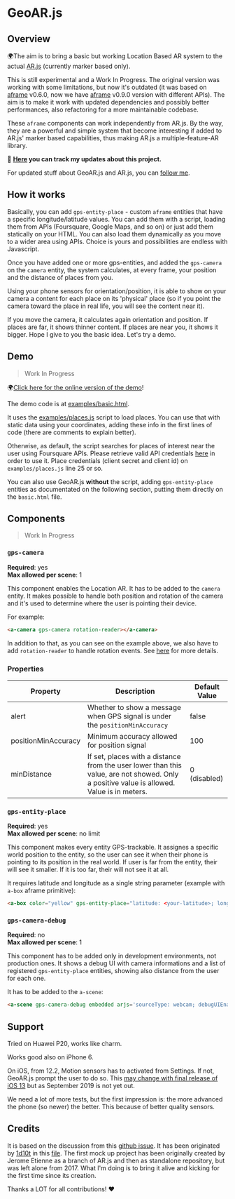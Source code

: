 # GeoAR.js

## Overview

🌍The aim is to bring a basic but working Location Based AR system to the actual [AR.js](https://github.com/jeromeetienne/AR.js/) (currently marker based only).

This is still experimental and a Work In Progress.
The original version was working with some limitations, but now it's outdated (it was based on [aframe](https://aframe.io/) v0.6.0, now we have [aframe](https://aframe.io/) v0.9.0 version with different APIs).
The aim is to make it work with updated dependencies and possibly better performances, also refactoring for a more maintainable codebase.

These `aframe` components can work independently from AR.js. By the way, they are a powerful and simple system that become interesting if added to AR.js' marker based capabilities, thus making AR.js a multiple-feature-AR library.

🚀 **[Here](./CHANGELOG.md) you can track my updates about this project.**

For updated stuff about GeoAR.js and AR.js, you can [follow me](https://twitter.com/nicolocarp).

## How it works

Basically, you can add `gps-entity-place` - custom `aframe` entities that have a specific longitude/latitude values. You can add them with a script, loading them from APIs (Foursquare, Google Maps, and so on) or just add them statically on your HTML. You can also load them dynamically as you move to a wider area using APIs. Choice is yours and possibilities are endless with Javascript.

Once you have added one or more gps-entities, and added the `gps-camera` on the `camera` entity, the system calculates, at every frame, your position and the distance of places from you. 

Using your phone sensors for orientation/position, it is able to show on your camera a content for each place on its 'physical' place (so if you point the camera toward the place in real life, you will see the content near it).

If you move the camera, it calculates again orientation and position. If places are far, it shows thinner content. If places are near you, it shows it bigger.
Hope I give to you the basic idea. Let's try a demo.

## Demo

>Work In Progress

🌍[Click here for the online version of the demo](https://nicolo-carpignoli.herokuapp.com/examples/basic.html)!

The demo code is at [examples/basic.html](examples/basic.html).

It uses the [examples/places.js](./examples/places.js) script to load places. You can use that with static data using your coordinates, adding these info in the first lines of code (there are comments to explain better).

Otherwise, as default, the script searches for places of interest near the user using Foursquare APIs. Please retrieve valid API credentials [here](https://developer.foursquare.com/) in order to use it. Place credentials (client secret and client id) on `examples/places.js` line 25 or so.

You can also use GeoAR.js **without** the script, adding `gps-entity-place` entities as documentated on the following section, 
putting them directly on the `basic.html` file.

## Components

>Work In Progress

### `gps-camera`

**Required**: yes  
**Max allowed per scene**: 1

This component enables the Location AR. It has to be added to the `camera` entity.
It makes possible to handle both position and rotation of the camera and it's used to determine where the user is pointing their device.

For example:

```HTML
<a-camera gps-camera rotation-reader></a-camera>
```

In addition to that, as you can see on the example above, we also have to add `rotation-reader` to handle rotation events. See [here](https://aframe.io/docs/0.9.0/components/camera.html#reading-position-or-rotation-of-the-camera) for more details.


### Properties

| Property   | Description | Default Value |
|------------|-------------------------------------------------------------------------------------------------------------------------------------------------------------------------------------------------------------------------------------------------------------------------------------|---------------|
| alert     | Whether to show a message when GPS signal is under the `positionMinAccuracy`                  | false |                                                                                                                                                                        | true          |
| positionMinAccuracy        | Minimum accuracy allowed for position signal    | 100 |
| minDistance        | If set, places with a distance from the user lower than this value, are not showed. Only a positive value is allowed. Value is in meters.    | 0 (disabled) |

### `gps-entity-place`

**Required**: yes  
**Max allowed per scene**: no limit

This component makes every entity GPS-trackable. It assignes a specific world position to the entity, so the user can see it when their phone is pointing to its position in the real world. If user is far from the entity, their will see it smaller. If it is too far, their will not see it at all.

It requires latitude and longitude as a single string parameter (example with `a-box` aframe primitive):

```HTML
<a-box color="yellow" gps-entity-place="latitude: <your-latitude>; longitude: <your-longitude>"/>
```

### `gps-camera-debug`

**Required**: no  
**Max allowed per scene**: 1

This component has to be added only in development environments, not production ones.
It shows a debug UI with camera informations and a list of registered `gps-entity-place` entities, showing also distance from the user for each one.

It has to be added to the `a-scene`:

```HTML
<a-scene gps-camera-debug embedded arjs='sourceType: webcam; debugUIEnabled: false;'></a-scene>
```

## Support

Tried on Huawei P20, works like charm.

Works good also on iPhone 6.

On iOS, from 12.2, Motion sensors has to activated from Settings. If not, GeoAR.js prompt the user to do so.
This [may change with final release of iOS 13](https://developer.apple.com/documentation/safari_release_notes/safari_13_beta_6_release_notes) but as September 2019 is not yet out.

We need a lot of more tests, but the first impression is: the more advanced the phone (so newer) the better. This because of better quality sensors.

## Credits

It is based on the discussion from this [github issue](https://github.com/jeromeetienne/AR.js/issues/190).
It has been originated by [1d10t](https://github.com/1d10t) in this [file](https://1d10t.github.io/test/phills-sphere.html).
The first mock up project has been originally created by Jerome Etienne as a branch of AR.js and then as standalone repository, but was left alone from 2017. 
What I'm doing is to bring it alive and kicking for the first time since its creation.

Thanks a LOT for all contributions! ❤️
